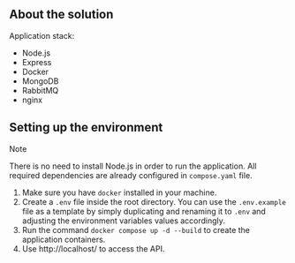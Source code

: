 ## About the solution

Application stack:

- Node.js
- Express
- Docker
- MongoDB
- RabbitMQ
- nginx

## Setting up the environment

> [!Note]
>
> There is no need to install Node.js in order to run the application. All required dependencies are already configured in `compose.yaml` file.

1. Make sure you have `docker` installed in your machine.
2. Create a `.env` file inside the root directory. You can use the `.env.example` file as a template by simply duplicating and renaming it to `.env` and adjusting the environment variables values accordingly.
3. Run the command `docker compose up -d --build` to create the application containers.
4. Use http://localhost/ to access the API.
